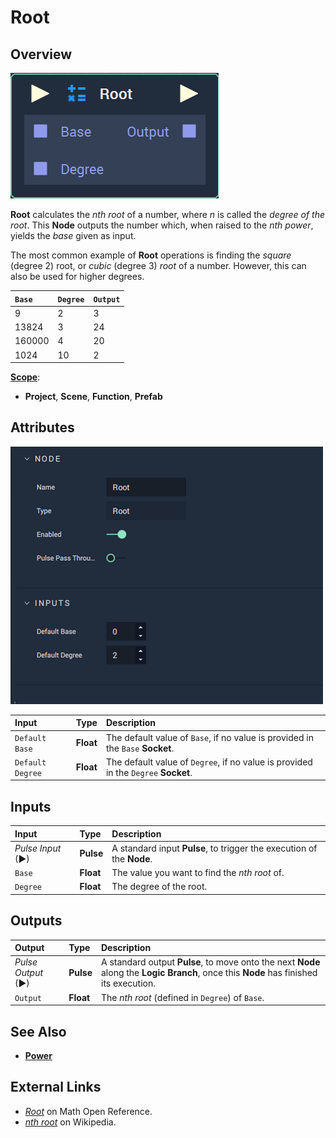 # Root

## Overview

![The Root Node.](../../.gitbook/assets/node-root2.png)

**Root** calculates the _nth root_ of a number, where _n_ is called the _degree of the root_. This **Node** outputs the number which, when raised to the _nth power_, yields the _base_ given as input.

The most common example of **Root** operations is finding the _square_ \(degree 2\) root, or _cubic_ \(degree 3\) _root_ of a number. However, this can also be used for higher degrees.

| `Base` | `Degree` | `Output` |
| :--- | :--- | :--- |
| 9 | 2 | 3 |
| 13824 | 3 | 24 |
| 160000 | 4 | 20 |
| 1024 | 10 | 2 |

[**Scope**](../overview.md#scopes):
*  **Project**, **Scene**, **Function**, **Prefab**

## Attributes

![The Root Node Attributes.](../../.gitbook/assets/node-root2-attr.png)

| Input | Type | Description |
| :--- | :--- | :--- |
| `Default Base` | **Float** | The default value of `Base`, if no value is provided in the `Base` **Socket**. |
| `Default Degree` | **Float** | The default value of `Degree`, if no value is provided in the `Degree` **Socket**. |

## Inputs

| Input | Type | Description |
| :--- | :--- | :--- |
| _Pulse Input_ \(►\) | **Pulse** | A standard input **Pulse**, to trigger the execution of the **Node**. |
| `Base` | **Float** | The value you want to find the _nth root_ of. |
| `Degree` | **Float** | The degree of the root. |

## Outputs

| Output | Type | Description |
| :--- | :--- | :--- |
| _Pulse Output_ \(►\) | **Pulse** | A standard output **Pulse**, to move onto the next **Node** along the **Logic Branch**, once this **Node** has finished its execution. |
| `Output` | **Float** | The _nth root_ \(defined in `Degree`\) of `Base`. |

## See Also

* [**Power**](power.md)

## External Links

* [_Root_](https://www.mathopenref.com/root.html) on Math Open Reference.
* [_nth root_](https://en.wikipedia.org/wiki/Nth_root) on Wikipedia.


